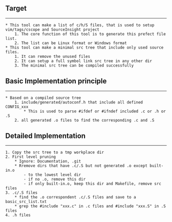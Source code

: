 ## Target
----------
    * This tool can make a list of c/h/S files, that is used to setup vim/tags/cscope and SourceInsight project
        1. The core function of this tool is to generate this prefect file list.
        2. The list can be Linux format or Windows format
    * This tool can make a minimal src tree that include only used source files.
        1. It can remove the unused files
        2. It can setup a full symbol link src tree in any other dir
        3. The minimal src tree can be compiled successfully


## Basic Implementation principle
----------
    * Based on a compiled source tree
        1. include/generated/autoconf.h that include all defined CONFIG_xxx
            * This is used to parse #ifdef or #ifndef included .c or .h or .S
        2. all generated .o files to find the corresponding .c and .S

## Detailed Implementation
----------
    1. Copy the src tree to a tmp workplace dir
    2. First level pruning
        * Ignore: Documentation, .git
        * Rremove dirs that have .c/.S but not generated .o except built-in.o
			- to the lowest level dir
			- if no .o, remove this dir
			- if only built-in.o, keep this dir and Makefile, remove src files
    3. .c/.S files
        * find the .o correspondent .c/.S files and save to a basic_src_list.txt
        * grep the #include "xxx.c" in .c files and #include "xxx.S" in .S files
	4. .h files


